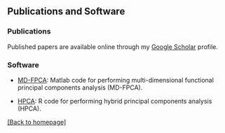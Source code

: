 ## Publications and Software

### Publications

Published papers are available online through my [Google Scholar](https://scholar.google.com/citations?user=4aba0JUAAAAJ&hl=en) profile.

### Software

* [MD-FPCA](https://github.com/aaron-scheffler/MD-FPCA): Matlab code for performing multi-dimensional functional principal components analysis (MD-FPCA).

* [HPCA](https://github.com/aaron-scheffler/HPCA): R code for performing hybrid principal components analysis (HPCA).


[ [Back to homepage] ](./)
